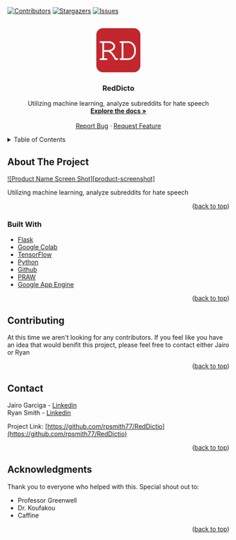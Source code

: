 
<div id="top"></div>
<!--
*** Thanks for checking out the Best-README-Template. If you have a suggestion
*** that would make this better, please fork the repo and create a pull request
*** or simply open an issue with the tag "enhancement".
*** Don't forget to give the project a star!
*** Thanks again! Now go create something AMAZING! :D
-->



<!-- PROJECT SHIELDS -->
<!--
*** I'm using markdown "reference style" links for readability.
*** Reference links are enclosed in brackets [ ] instead of parentheses ( ).
*** See the bottom of this document for the declaration of the reference variables
*** for contributors-url, forks-url, etc. This is an optional, concise syntax you may use.
*** https://www.markdownguide.org/basic-syntax/#reference-style-links
-->
[![Contributors][contributors-shield]][contributors-url]
[![Stargazers][stars-shield]][stars-url]
[![Issues][issues-shield]][issues-url]
<!-- [![MIT License][license-shield]][license-url] -->



<!-- PROJECT LOGO -->
<br />
<div align="center">
  <a href="https://github-deploy-32npb3w5ma-uc.a.run.app">
    <img src="static/images/logo.svg" alt="Logo" width="100" height="100">
  </a>

<h3 align="center">RedDicto</h3>

  <p align="center">
    Utilizing machine learning, analyze subreddits for hate speech
    <br />
    <a href="https://github.com/rpsmith77/RedDictio"><strong>Explore the docs »</strong></a>
    <br />
    <br />
    <a href="https://github.com/rpsmith77/RedDictio/issues">Report Bug</a>
    ·
    <a href="https://github.com/rpsmith77/RedDictio/issues">Request Feature</a>
  </p>
</div>



<!-- TABLE OF CONTENTS -->
<details>
  <summary>Table of Contents</summary>
  <ol>
    <li>
      <a href="#about-the-project">About The Project</a>
      <ul>
        <li><a href="#built-with">Built With</a></li>
      </ul>
    </li>
    <li><a href="#contributing">Contributing</a></li>
    <li><a href="#contact">Contact</a></li>
    <li><a href="#acknowledgments">Acknowledgments</a></li>
  </ol>
</details>



<!-- ABOUT THE PROJECT -->
## About The Project

[![Product Name Screen Shot][product-screenshot]](https://example.com)

Utilizing machine learning, analyze subreddits for hate speech

<p align="right">(<a href="#top">back to top</a>)</p>



### Built With

* [Flask](https://flask.palletsprojects.com/en/2.0.x/)
* [Google Colab](https://colab.research.google.com/)
* [TensorFlow](https://www.tensorflow.org/)
* [Python](https://www.python.org/)
* [Github](https://github.com/)
* [PRAW](https://praw.readthedocs.io/en/stable/)
* [Google App Engine](https://cloud.google.com/)

<p align="right">(<a href="#top">back to top</a>)</p>





<!-- CONTRIBUTING -->
## Contributing

At this time we aren't looking for any contributors. If you feel like you have an idea that would benifit this project, please feel free to contact either Jairo or Ryan

<p align="right">(<a href="#top">back to top</a>)</p>


<!-- CONTACT -->
## Contact

Jairo Garciga - [Linkedin](https://www.linkedin.com/in/jairo-garciga/) <br />
Ryan Smith - [Linkedin](https://www.linkedin.com/in/ryan--smith/)

Project Link: [https://github.com/rpsmith77/RedDictio](https://github.com/rpsmith77/RedDictio)

<p align="right">(<a href="#top">back to top</a>)</p>



<!-- ACKNOWLEDGMENTS -->
## Acknowledgments
Thank you to everyone who helped with this. Special shout out to:

* Professor Greenwell
* Dr. Koufakou
* Caffine

<p align="right">(<a href="#top">back to top</a>)</p>



<!-- MARKDOWN LINKS & IMAGES -->
<!-- https://www.markdownguide.org/basic-syntax/#reference-style-links -->
[contributors-shield]: https://img.shields.io/github/contributors/rpsmith77/RedDictio.svg?style=for-the-badge
[contributors-url]: https://github.com/rpsmith77/RedDictio/graphs/contributors
[stars-shield]: https://img.shields.io/github/stars/rpsmith77/RedDictio.svg?style=for-the-badge
[stars-url]: https://github.com/rpsmith77/RedDictio/stargazers
[issues-shield]: https://img.shields.io/github/issues/rpsmith77/RedDictio.svg?style=for-the-badge
[issues-url]: https://github.com/rpsmith77/RedDictio/issues
[license-shield]: https://img.shields.io/github/license/rpsmith77/RedDictio.svg?style=for-the-badge
[license-url]: https://github.com/rpsmith77/RedDictio/blob/master/LICENSE.txt